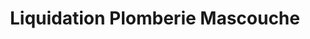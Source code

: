 ---
title: "Liquidation Plomberie Mascouche"
url: /mascouche/liquidation-plomberie-mascouche/
shop: Badezimmer
---